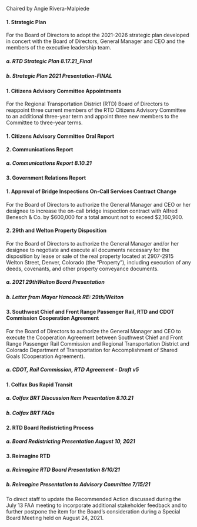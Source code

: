 Chaired by Angie Rivera-Malpiede

#### 1. Strategic Plan

For the Board of Directors to adopt the 2021-2026 strategic plan developed in concert with the Board of Directors, General Manager and CEO and the members of the executive leadership team.

##### a. RTD Strategic Plan 8.17.21_Final

##### b. Strategic Plan 2021 Presentation-FINAL

#### 1. Citizens Advisory Committee Appointments

For the Regional Transportation District (RTD) Board of Directors to reappoint three current members of the RTD Citizens Advisory Committee to an additional three-year term and appoint three new members to the Committee to three-year terms.

#### 1. Citizens Advisory Committee Oral Report

#### 2. Communications Report

##### a. Communications Report 8.10.21

#### 3. Government Relations Report

#### 1. Approval of Bridge Inspections On-Call Services Contract Change

For the Board of Directors to authorize the General Manager and CEO or her designee to increase the on-call bridge inspection contract with Alfred Benesch & Co. by $600,000 for a total amount not to exceed $2,160,900.

#### 2. 29th and Welton Property Disposition

For the Board of Directors to authorize the General Manager and/or her designee to negotiate and execute all documents necessary for the disposition by lease or sale of the real property located at 2907-2915 Welton Street, Denver, Colorado (the “Property”), including execution of any deeds, covenants, and other property conveyance documents.

##### a. 2021 29thWelton Board Presentation

##### b. Letter from Mayor Hancock RE: 29th/Welton

#### 3. Southwest Chief and Front Range Passenger Rail, RTD and CDOT Commission Cooperation Agreement

For the Board of Directors to authorize the General Manager and CEO to execute the Cooperation Agreement between Southwest Chief and Front Range Passenger Rail Commission and Regional Transportation District and Colorado Department of Transportation for Accomplishment of Shared Goals (Cooperation Agreement).

##### a. CDOT, Rail Commission, RTD Agreement - Draft v5

#### 1. Colfax Bus Rapid Transit

##### a. Colfax BRT Discussion Item Presentation 8.10.21

##### b. Colfax BRT FAQs

#### 2. RTD Board Redistricting Process

##### a. Board Redistricting Presentation August 10, 2021

#### 3. Reimagine RTD

##### a. Reimagine RTD Board Presentation 8/10/21

##### b. Reimagine Presentation to Advisory Committee 7/15/21

To direct staff to update the Recommended Action discussed during the July 13 FAA meeting to incorporate additional stakeholder feedback and to further postpone the item for the Board’s consideration during a Special Board Meeting held on August 24, 2021.